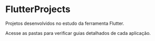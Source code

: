 # FlutterProjects

Projetos desenvolvidos no estudo da ferramenta Flutter.

Acesse as pastas para verificar guias detalhados de cada aplicação.
